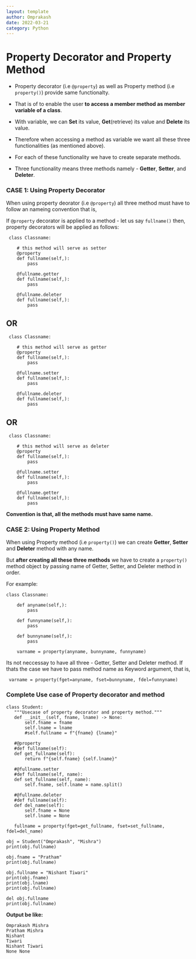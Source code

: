```yaml
---
layout: template
author: Omprakash
date: 2022-03-21
category: Python
---
```

# Property Decorator and Property Method
 - Property decorator (i.e `@property`) as well as Property method (i.e `property()`) provide same functionalty.

 - That is of to enable the user **to access a member method as member variable of a class**.

 - With variable, we can **Set** its value, **Get**(retrieve) its value and **Delete** its value.

 - Therefore when accessing a method as variable we want all these three functionalities (as mentioned above).

 - For each of these functionality we have to create separate methods.

 - Three functionality means three methods namely - **Getter**, **Setter**, and **Deleter**.

### CASE 1: Using Property Decorator 
 When using property deorator (i.e `@property`) all three method must have to follow an nameing convention that is,

 If `@property` decorator is applied to a method - let us say `fullname()` then, property decorators will be applied as follows:

<div class="bg-dark bg-gradient text-white mb-3 p-2" markdown=1>

```
 class Classname:
 
    # this method will serve as setter
    @property
    def fullname(self,):
        pass

    @fullname.getter
    def fullname(self,):
        pass

    @fullname.deleter
    def fullname(self,):
        pass
```
</div>

## OR
<div class="bg-dark bg-gradient text-white mb-3 p-2" markdown=1>

```
 class Classname:
 
    # this method will serve as getter
    @property
    def fullname(self,):
        pass

    @fullname.setter
    def fullname(self,):
        pass

    @fullname.deleter
    def fullname(self,):
        pass
```
</div>

## OR
<div class="bg-dark bg-gradient text-white mb-3 p-2" markdown=1>

```
 class Classname:
 
    # this method will serve as deleter
    @property
    def fullname(self,):
        pass

    @fullname.setter
    def fullname(self,):
        pass

    @fullname.getter
    def fullname(self,):
        pass
```
</div>

**Convention is that, all the methods must have same name.**

### CASE 2: Using Property Method 
When using Property method (i.e `property()`) we can create **Getter**, **Setter** and **Deleter** method with any name. 

But **after creating all these three methods** we have to create a `property()` method object by passing name of Getter, Setter, and Deleter method in order.

For example:

<div class="bg-dark bg-gradient text-white mb-3 p-2" markdown=1>

```
class Classname:
    
    def anyname(self,):
        pass

    def funnyname(self,):
        pass

    def bunnyname(self,):
        pass

    varname = property(anyname, bunnyname, funnyname)
```
</div>

Its not neccessay to have all three - Getter, Setter and Deleter method. If thats the case we have to pass method name as Keyword argument, that is,

<div class="bg-dark bg-gradient text-white mb-3 p-2" markdown=1>

```
 varname = property(fget=anyname, fset=bunnyname, fdel=funnyname)
```
</div>
 
### Complete Use case of Property decorator and method
<div class="bg-dark bg-gradient text-white mb-3 p-2" markdown=1>

 ```
 class Student:
    """Usecase of property decorator and property method."""
    def __init__(self, fname, lname) -> None:
        self.fname = fname
        self.lname = lname
        #self.fullname = f"{fname} {lname}"

    #@property
    #def fullname(self):
    def get_fullname(self):
        return f"{self.fname} {self.lname}"

    #@fullname.setter
    #def fullname(self, name):
    def set_fullname(self, name):
        self.fname, self.lname = name.split()
    
    #@fullname.deleter
    #def fullname(self):
    def del_name(self):
        self.fname = None
        self.lname = None
    
    fullname = property(fget=get_fullname, fset=set_fullname, fdel=del_name) 

 obj = Student("Omprakash", "Mishra")
 print(obj.fullname)

 obj.fname = "Pratham"
 print(obj.fullname)

 obj.fullname = "Nishant Tiwari"
 print(obj.fname)
 print(obj.lname)
 print(obj.fullname)

 del obj.fullname
 print(obj.fullname)
 ```
</div>

**Output be like:**
<div class="bg-dark bg-gradient text-white mb-3 p-2" markdown=1>

```
Omprakash Mishra
Pratham Mishra
Nishant
Tiwari
Nishant Tiwari
None None
```
</div>
